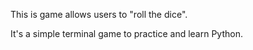 This is game allows users to "roll the dice".

It's a simple terminal game to practice and learn Python.